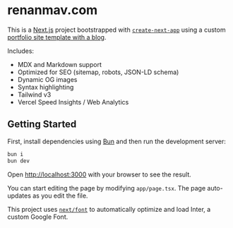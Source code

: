 # renanmav.com

This is a [Next.js](https://nextjs.org/) project bootstrapped with [`create-next-app`](https://github.com/vercel/next.js/tree/canary/packages/create-next-app) using a custom [portfolio site template with a blog](https://vercel.com/templates/next.js/portfolio-starter-kit).

Includes:

- MDX and Markdown support
- Optimized for SEO (sitemap, robots, JSON-LD schema)
- Dynamic OG images
- Syntax highlighting
- Tailwind v3
- Vercel Speed Insights / Web Analytics

## Getting Started

First, install dependencies using [Bun](https://bun.sh/docs/installation) and then run the development server:

```bash
bun i
bun dev
```

Open [http://localhost:3000](http://localhost:3000) with your browser to see the result.

You can start editing the page by modifying `app/page.tsx`. The page auto-updates as you edit the file.

This project uses [`next/font`](https://nextjs.org/docs/basic-features/font-optimization) to automatically optimize and load Inter, a custom Google Font.

